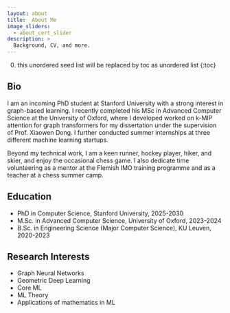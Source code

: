 ```yaml
---
layout: about
title:  About Me
image_sliders:
  - about_cert_slider
description: >
  Background, CV, and more.
---
```



0. this unordered seed list will be replaced by toc as unordered list
{:toc}




## Bio

I am an incoming PhD student at Stanford University with a strong interest in graph-based learning. I recently completed his MSc in Advanced Computer Science at the University of Oxford, where I developed worked on k-MIP attention for graph transformers for my dissertation under the supervision of Prof. Xiaowen Dong. I further conducted summer internships at three different machine learning startups.

Beyond my technical work, I am a keen runner, hockey player, hiker, and skier, and enjoy the occasional chess game. I also dedicate time volunteering as a mentor at the Flemish IMO training programme and as a teacher at a chess summer camp.


## Education

* PhD in Computer Science, Stanford University, 2025-2030
* M.Sc. in Advanced Computer Science, University of Oxford, 2023-2024
* B.Sc. in Engineering Science (Major Computer Science), KU Leuven, 2020-2023


## Research Interests

* Graph Neural Networks
* Geometric Deep Learning
* Core ML
* ML Theory
* Applications of mathematics in ML
